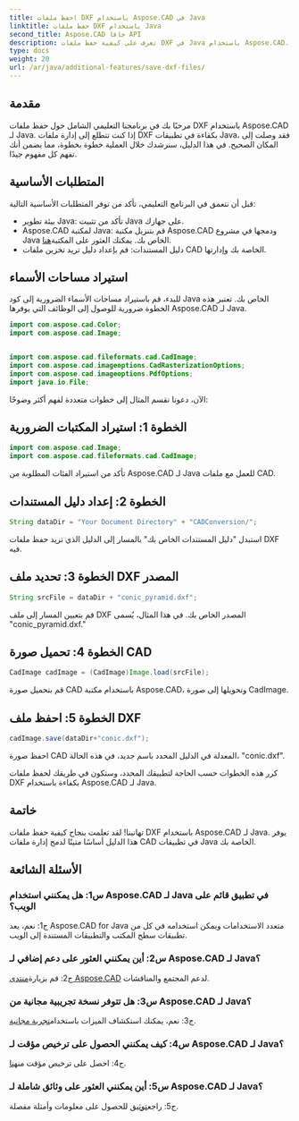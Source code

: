 ```yaml
---
title: احفظ ملفات DXF باستخدام Aspose.CAD في Java
linktitle: حفظ ملفات DXF باستخدام Java
second_title: Aspose.CAD جافا API
description: تعرف على كيفية حفظ ملفات DXF في Java باستخدام Aspose.CAD. اتبع دليلنا خطوة بخطوة لإدارة ملفات CAD بكفاءة.
type: docs
weight: 20
url: /ar/java/additional-features/save-dxf-files/
---
```

## مقدمة

مرحبًا بك في برنامجنا التعليمي الشامل حول حفظ ملفات DXF باستخدام Aspose.CAD لـ Java. إذا كنت تتطلع إلى إدارة ملفات DXF بكفاءة في تطبيقات Java، فقد وصلت إلى المكان الصحيح. في هذا الدليل، سنرشدك خلال العملية خطوة بخطوة، مما يضمن أنك تفهم كل مفهوم جيدًا.

## المتطلبات الأساسية

قبل أن نتعمق في البرنامج التعليمي، تأكد من توفر المتطلبات الأساسية التالية:

- بيئة تطوير Java: تأكد من تثبيت Java على جهازك.
-  Aspose.CAD لمكتبة Java: قم بتنزيل مكتبة Aspose.CAD ودمجها في مشروع Java الخاص بك. يمكنك العثور على المكتبة[هنا](https://releases.aspose.com/cad/java/).
- دليل المستندات: قم بإعداد دليل تريد تخزين ملفات CAD الخاصة بك وإدارتها.

## استيراد مساحات الأسماء

للبدء، قم باستيراد مساحات الأسماء الضرورية إلى كود Java الخاص بك. تعتبر هذه الخطوة ضرورية للوصول إلى الوظائف التي يوفرها Aspose.CAD لـ Java.

```java
import com.aspose.cad.Color;
import com.aspose.cad.Image;


import com.aspose.cad.fileformats.cad.CadImage;
import com.aspose.cad.imageoptions.CadRasterizationOptions;
import com.aspose.cad.imageoptions.PdfOptions;
import java.io.File;
```

الآن، دعونا نقسم المثال إلى خطوات متعددة لفهم أكثر وضوحًا:

## الخطوة 1: استيراد المكتبات الضرورية

```java
import com.aspose.cad.Image;
import com.aspose.cad.fileformats.cad.CadImage;
```

تأكد من استيراد الفئات المطلوبة من Aspose.CAD لـ Java للعمل مع ملفات CAD.

## الخطوة 2: إعداد دليل المستندات

```java
String dataDir = "Your Document Directory" + "CADConversion/";
```

استبدل "دليل المستندات الخاص بك" بالمسار إلى الدليل الذي تريد حفظ ملفات DXF فيه.

## الخطوة 3: تحديد ملف DXF المصدر

```java
String srcFile = dataDir + "conic_pyramid.dxf";
```

قم بتعيين المسار إلى ملف DXF المصدر الخاص بك. في هذا المثال، يُسمى "conic_pyramid.dxf."

## الخطوة 4: تحميل صورة CAD

```java
CadImage cadImage = (CadImage)Image.load(srcFile);
```

قم بتحميل صورة CAD باستخدام مكتبة Aspose.CAD، وتحويلها إلى صورة CadImage.

## الخطوة 5: احفظ ملف DXF

```java
cadImage.save(dataDir+"conic.dxf");
```

احفظ صورة CAD المعدلة في الدليل المحدد باسم جديد، في هذه الحالة، "conic.dxf".

كرر هذه الخطوات حسب الحاجة لتطبيقك المحدد، وستكون في طريقك لحفظ ملفات DXF بكفاءة باستخدام Aspose.CAD لـ Java.

## خاتمة

تهانينا! لقد تعلمت بنجاح كيفية حفظ ملفات DXF باستخدام Aspose.CAD لـ Java. يوفر هذا الدليل أساسًا متينًا لدمج إدارة ملفات CAD في تطبيقات Java الخاصة بك.

## الأسئلة الشائعة

### س1: هل يمكنني استخدام Aspose.CAD لـ Java في تطبيق قائم على الويب؟

ج1: نعم، يعد Aspose.CAD for Java متعدد الاستخدامات ويمكن استخدامه في كل من تطبيقات سطح المكتب والتطبيقات المستندة إلى الويب.

### س2: أين يمكنني العثور على دعم إضافي لـ Aspose.CAD لـ Java؟

 ج2: قم بزيارة[منتدى Aspose.CAD](https://forum.aspose.com/c/cad/19) لدعم المجتمع والمناقشات.

### س3: هل تتوفر نسخة تجريبية مجانية من Aspose.CAD لـ Java؟

 ج3: نعم، يمكنك استكشاف الميزات باستخدام[تجربة مجانية](https://releases.aspose.com/).

### س4: كيف يمكنني الحصول على ترخيص مؤقت لـ Aspose.CAD لـ Java؟

 ج4: احصل على ترخيص مؤقت من[هنا](https://purchase.aspose.com/temporary-license/).

### س5: أين يمكنني العثور على وثائق شاملة لـ Aspose.CAD لـ Java؟

 ج5: راجع[توثيق](https://reference.aspose.com/cad/java/) للحصول على معلومات وأمثلة مفصلة.